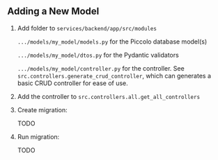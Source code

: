 ## Adding a New Model

1. Add folder to ```services/backend/app/src/modules```

    `.../models/my_model/models.py`         for the Piccolo database model(s)

    `.../models/my_model/dtos.py`           for the Pydantic validators

    `.../models/my_model/controller.py`     for the controller. See `src.controllers.generate_crud_controller`, which can generates a basic CRUD controller for ease of use.

2. Add the controller to `src.controllers.all.get_all_controllers`

3. Create migration:

    TODO

4. Run migration:

    TODO
